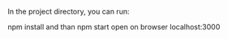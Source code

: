 In the project directory, you can run:

npm install and than npm start
open on browser localhost:3000
